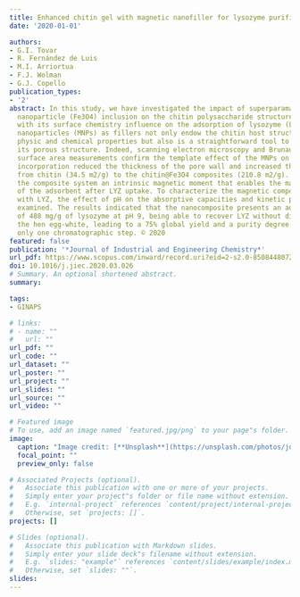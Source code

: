 ```yaml
---
title: Enhanced chitin gel with magnetic nanofiller for lysozyme purification
date: '2020-01-01'

authors:
- G.I. Tovar
- R. Fernández de Luis
- M.I. Arriortua
- F.J. Wolman
- G.J. Copello
publication_types:
- '2'
abstract: In this study, we have investigated the impact of superparamagnetic magnetite
  nanoparticle (Fe3O4) inclusion on the chitin polysaccharide structure, together
  with its surface chemistry influence on the adsorption of lysozyme (LYZ). Magnetic
  nanoparticles (MNPs) as fillers not only endow the chitin host structure with their
  physic and chemical properties but also is a straightforward tool to modify or template
  its porous structure. Indeed, scanning electron microscopy and Brunauer–Emmett–Teller
  surface area measurements confirm the template effect of the MNPs on chitin. Their
  incorporation reduced the thickness of the pore wall and increased the surface area
  from chitin (34.5 m2/g) to the chitin@Fe3O4 composites (210.8 m2/g). MNPs provide
  the composite system an intrinsic magnetic moment that enables the magnetic recovery
  of the adsorbent after LYZ uptake. To characterize the magnetic composite's interaction
  with LYZ, the effect of pH on the absorptive capacities and kinetic parameters was
  examined. The results indicated that the nanocomposite presents an adsorption capacity
  of 488 mg/g of lysozyme at pH 9, being able to recover LYZ without diluting or pretreating
  the hen egg-white, leading to a 75% global yield and a purity degree &gt;99% in
  only one chromatographic step. © 2020
featured: false
publication: '*Journal of Industrial and Engineering Chemistry*'
url_pdf: https://www.scopus.com/inward/record.uri?eid=2-s2.0-85084480721&doi=10.1016%2fj.jiec.2020.03.026&partnerID=40&md5=fe362676b2efbb514fa80a47567ad474
doi: 10.1016/j.jiec.2020.03.026
# Summary. An optional shortened abstract.
summary: 

tags:
- GINAPS

# links:
# - name: ""
#   url: ""
url_pdf: ""
url_code: ""
url_dataset: ""
url_poster: ""
url_project: ""
url_slides: ""
url_source: ""
url_video: ""

# Featured image
# To use, add an image named `featured.jpg/png` to your page"s folder. 
image:
  caption: "Image credit: [**Unsplash**](https://unsplash.com/photos/jdD8gXaTZsc)"
  focal_point: ""
  preview_only: false

# Associated Projects (optional).
#   Associate this publication with one or more of your projects.
#   Simply enter your project"s folder or file name without extension.
#   E.g. `internal-project` references `content/project/internal-project/index.md`.
#   Otherwise, set `projects: []`.
projects: []

# Slides (optional).
#   Associate this publication with Markdown slides.
#   Simply enter your slide deck"s filename without extension.
#   E.g. `slides: "example"` references `content/slides/example/index.md`.
#   Otherwise, set `slides: ""`.
slides:
---
```


